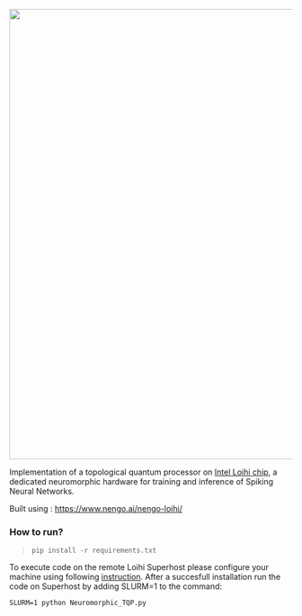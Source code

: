 <p align="center"><img src="http://i.imgur.com/fcot8Jw.png" width="800" align="middle"></p>

Implementation of a topological quantum processor on [Intel Loihi chip](https://ieeexplore.ieee.org/stamp/stamp.jsp?tp=&arnumber=8259423&tag=1), a dedicated neuromorphic hardware for training and inference of Spiking Neural Networks.


Built using : https://www.nengo.ai/nengo-loihi/

### How to run?
>~~~~
>pip install -r requirements.txt
>~~~~
To execute code on the remote Loihi Superhost please configure your machine using following [instruction](https://www.nengo.ai/nengo-loihi/installation.html). After a succesfull installation run the code on Superhost by adding SLURM=1 to the command:

`SLURM=1 python Neuromorphic_TQP.py`

